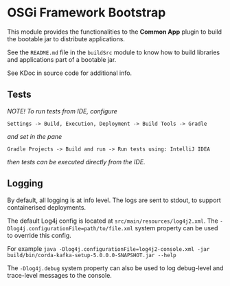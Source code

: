 # OSGi Framework Bootstrap

This module provides the functionalities to the **Common App** plugin to build
the bootable jar to distribute applications.

See the `README.md` file in the `buildSrc` module to know how to build libraries and
applications part of a bootable jar.

See KDoc in source code for additional info.

## Tests

*NOTE! To run tests from IDE, configure*

`Settings -> Build, Execution, Deployment -> Build Tools -> Gradle`

*and set in the pane*

`Gradle Projects -> Build and run -> Run tests using: IntelliJ IDEA`

*then tests can be executed directly from the IDE.*

## Logging

By default, all logging is at info level. The logs are sent to stdout, to support containerised deployments.

The default Log4j config is located at `src/main/resources/log4j2.xml`. The
`-Dlog4j.configurationFile=path/to/file.xml` system property can be used to override this config.

For example `java -Dlog4j.configurationFile=log4j2-console.xml -jar build/bin/corda-kafka-setup-5.0.0.0-SNAPSHOT.jar --help`

The `-Dlog4j.debug` system property can also be used to log debug-level and trace-level messages to the console.